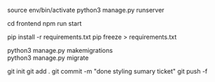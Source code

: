 source env/bin/activate
python3 manage.py runserver 


cd frontend
npm run start




pip install -r requirements.txt 
pip freeze > requirements.txt

python3 manage.py makemigrations    
python3 manage.py migrate 

git init
git add .
git commit -m "done styling sumary ticket"
git push -f
